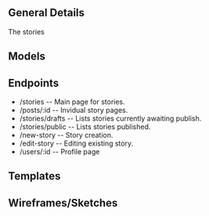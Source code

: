 ## General Details

The stories

## Models


## Endpoints

* /stories  -- Main page for stories.
* /posts/:id  -- Invidual story pages.
* /stories/drafts  -- Lists stories currently awaiting publish.
* /stories/public  -- Lists stories published.
* /new-story  -- Story creation.
* /edit-story  -- Editing existing story.
* /users/:id  -- Profile page


## Templates


## Wireframes/Sketches
